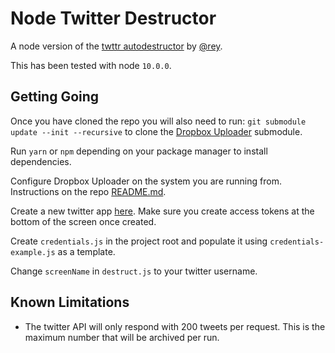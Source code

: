 # Node Twitter Destructor
A node version of the [twttr autodestructor](https://github.com/rey/twttr_autodestructor) by [@rey](https://github.com/rey).

This has been tested with node `10.0.0`.

## Getting Going

Once you have cloned the repo you will also need to run: `git submodule update --init --recursive` to clone the [Dropbox Uploader](https://github.com/andreafabrizi/Dropbox-Uploader) submodule.

Run `yarn` or `npm` depending on your package manager to install dependencies.

Configure Dropbox Uploader on the system you are running from. Instructions on the repo [README.md](https://github.com/andreafabrizi/Dropbox-Uploader/blob/master/README.md).

Create a new twitter app [here](https://apps.twitter.com/app/new). Make sure you create access tokens at the bottom of the screen once created.

Create `credentials.js` in the project root and populate it using `credentials-example.js` as a template.

Change `screenName` in `destruct.js` to your twitter username.

## Known Limitations

- The twitter API will only respond with 200 tweets per request. This is the maximum number that will be archived per run.
